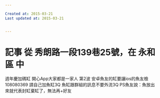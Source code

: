 ```yaml
---

Created at: 2015-03-21
Last updated at: 2015-03-21


---
```


# 記事 從 秀朗路一段139巷25號，在 永和區 中


週年慶加碼缸
開心App大家都是一家人
第2波
安卓魚友的缸要讓ios的魚友檢
108080369
請自己加魚缸3Q
魚缸跟群組的訊息不要外流3Q
PS魚友說：魚放出來就代表封缸棄缸了，無法再+好友

